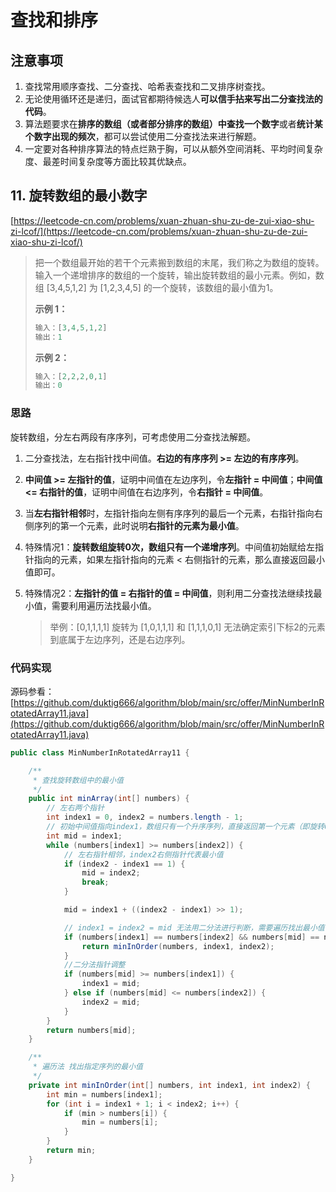 

# 查找和排序

## 注意事项

1. 查找常用顺序查找、二分查找、哈希表查找和二叉排序树查找。
2. 无论使用循环还是递归，面试官都期待候选人**可以信手拈来写出二分查找法的代码**。
3. 算法题要求在**排序的数组（或者部分排序的数组）**中**查找一个数字**或者**统计某个数字出现的频次**，都可以尝试使用二分查找法来进行解题。
4. 一定要对各种排序算法的特点烂熟于胸，可以从额外空间消耗、平均时间复杂度、最差时间复杂度等方面比较其优缺点。

## 11. 旋转数组的最小数字

[https://leetcode-cn.com/problems/xuan-zhuan-shu-zu-de-zui-xiao-shu-zi-lcof/](https://leetcode-cn.com/problems/xuan-zhuan-shu-zu-de-zui-xiao-shu-zi-lcof/)

> 把一个数组最开始的若干个元素搬到数组的末尾，我们称之为数组的旋转。输入一个递增排序的数组的一个旋转，输出旋转数组的最小元素。例如，数组 [3,4,5,1,2] 为 [1,2,3,4,5] 的一个旋转，该数组的最小值为1。  
>
> **示例 1：**
>
> ```java
> 输入：[3,4,5,1,2]
> 输出：1
> ```
>
> **示例 2：**
>
> ```java
> 输入：[2,2,2,0,1]
> 输出：0
> ```

### 思路

旋转数组，分左右两段有序序列，可考虑使用二分查找法解题。

1. 二分查找法，左右指针找中间值。**右边的有序序列 >= 左边的有序序列**。

2. **中间值 >= 左指针的值**，证明中间值在左边序列，令**左指针 = 中间值**；**中间值 <= 右指针的值**，证明中间值在右边序列，令**右指针 = 中间值**。

3. 当**左右指针相邻**时，左指针指向左侧有序序列的最后一个元素，右指针指向右侧序列的第一个元素，此时说明**右指针的元素为最小值**。

4. 特殊情况1：**旋转数组旋转0次，数组只有一个递增序列**。中间值初始赋给左指针指向的元素，如果左指针指向的元素 < 右侧指针的元素，那么直接返回最小值即可。

5. 特殊情况2：**左指针的值 = 右指针的值 = 中间值**，则利用二分查找法继续找最小值，需要利用遍历法找最小值。

   > 举例：[0,1,1,1,1] 旋转为 [1,0,1,1,1] 和 [1,1,1,0,1]  无法确定索引下标2的元素到底属于左边序列，还是右边序列。

### 代码实现

源码参看：[https://github.com/duktig666/algorithm/blob/main/src/offer/MinNumberInRotatedArray11.java](https://github.com/duktig666/algorithm/blob/main/src/offer/MinNumberInRotatedArray11.java)

```java
public class MinNumberInRotatedArray11 {

    /**
     * 查找旋转数组中的最小值
     */
    public int minArray(int[] numbers) {
        // 左右两个指针
        int index1 = 0, index2 = numbers.length - 1;
        // 初始中间值指向index1，数组只有一个升序序列，直接返回第一个元素（即旋转0个元素的情况）
        int mid = index1;
        while (numbers[index1] >= numbers[index2]) {
            // 左右指针相邻，index2右侧指针代表最小值
            if (index2 - index1 == 1) {
                mid = index2;
                break;
            }

            mid = index1 + ((index2 - index1) >> 1);

            // index1 = index2 = mid 无法用二分法进行判断，需要遍历找出最小值
            if (numbers[index1] == numbers[index2] && numbers[mid] == numbers[index1]) {
                return minInOrder(numbers, index1, index2);
            }
            //二分法指针调整
            if (numbers[mid] >= numbers[index1]) {
                index1 = mid;
            } else if (numbers[mid] <= numbers[index2]) {
                index2 = mid;
            }
        }
        return numbers[mid];
    }

    /**
     * 遍历法 找出指定序列的最小值
     */
    private int minInOrder(int[] numbers, int index1, int index2) {
        int min = numbers[index1];
        for (int i = index1 + 1; i < index2; i++) {
            if (min > numbers[i]) {
                min = numbers[i];
            }
        }
        return min;
    }

}
```

